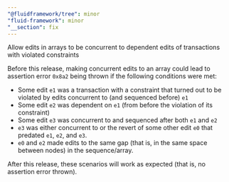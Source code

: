 ```yaml
---
"@fluidframework/tree": minor
"fluid-framework": minor
"__section": fix
---
```

Allow edits in arrays to be concurrent to dependent edits of transactions with violated constraints

Before this release, making concurrent edits to an array could lead to assertion error `0x8a2` being thrown if the following conditions were met:
* Some edit `e1` was a transaction with a constraint that turned out to be violated by edits concurrent to (and sequenced before) `e1`
* Some edit `e2` was dependent on `e1` (from before the violation of its constraint)
* Some edit `e3` was concurrent to and sequenced after both `e1` and `e2`
* `e3` was either concurrent to or the revert of some other edit `e0` that predated `e1`, `e2`, and `e3`.
* `e0` and `e2` made edits to the same gap (that is, in the same space between nodes) in the sequence/array.

After this release, these scenarios will work as expected (that is, no assertion error thrown).
